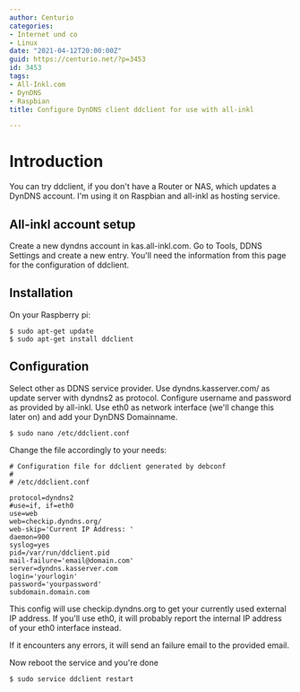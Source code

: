 ```yaml
---
author: Centurio
categories:
- Internet und co
- Linux
date: "2021-04-12T20:00:00Z"
guid: https://centurio.net/?p=3453
id: 3453
tags:
- All-Inkl.com
- DynDNS
- Raspbian
title: Configure DynDNS client ddclient for use with all-inkl

---
```

# Introduction
You can try ddclient, if you don't have a Router or NAS, which updates a DynDNS account. I'm using it on Raspbian and all-inkl as hosting service.

## All-inkl account setup
Create a new dyndns account in kas.all-inkl.com. Go to Tools, DDNS Settings and create a new entry. You'll need the information from this page for the configuration of ddclient.

## Installation
On your Raspberry pi:

```
$ sudo apt-get update
$ sudo apt-get install ddclient
```

## Configuration

Select other as DDNS service provider. Use dyndns.kasserver.com/ as update server with dyndns2 as protocol. Configure username and password as provided by all-inkl. Use eth0 as network interface (we'll change this later on) and add your DynDNS Domainname.

```
$ sudo nano /etc/ddclient.conf
```

Change the file accordingly to your needs:

```
# Configuration file for ddclient generated by debconf
#
# /etc/ddclient.conf

protocol=dyndns2
#use=if, if=eth0
use=web
web=checkip.dyndns.org/
web-skip='Current IP Address: '
daemon=900
syslog=yes
pid=/var/run/ddclient.pid
mail-failure='email@domain.com'
server=dyndns.kasserver.com
login='yourlogin'
password='yourpassword'
subdomain.domain.com
```

This config will use checkip.dyndns.org to get your currently used external IP address. If you'll use eth0, it will probably report the internal IP address of your eth0 interface instead.

If it encounters any errors, it will send an failure email to the provided email.

Now reboot the service and you're done

```
$ sudo service ddclient restart
```